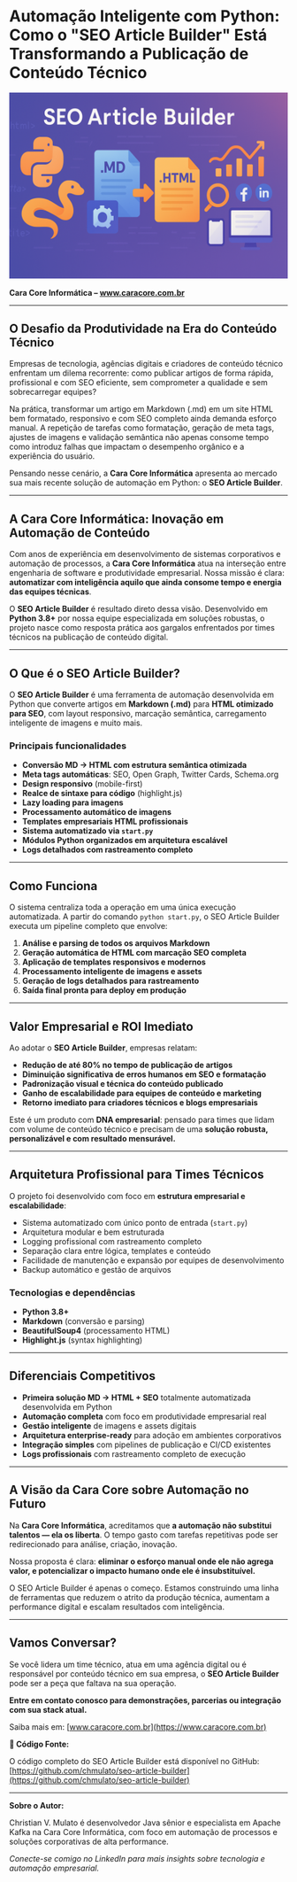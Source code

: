 # Automação Inteligente com Python: Como o "SEO Article Builder" Está Transformando a Publicação de Conteúdo Técnico

![Formatando para o Google e Redes Sociais](images/article_seo_m.png)

**Cara Core Informática – www.caracore.com.br**

---

## O Desafio da Produtividade na Era do Conteúdo Técnico

Empresas de tecnologia, agências digitais e criadores de conteúdo técnico enfrentam um dilema recorrente: como publicar artigos de forma rápida, profissional e com SEO eficiente, sem comprometer a qualidade e sem sobrecarregar equipes?

Na prática, transformar um artigo em Markdown (.md) em um site HTML bem formatado, responsivo e com SEO completo ainda demanda esforço manual. A repetição de tarefas como formatação, geração de meta tags, ajustes de imagens e validação semântica não apenas consome tempo como introduz falhas que impactam o desempenho orgânico e a experiência do usuário.

Pensando nesse cenário, a **Cara Core Informática** apresenta ao mercado sua mais recente solução de automação em Python: o **SEO Article Builder**.

---

## A Cara Core Informática: Inovação em Automação de Conteúdo

Com anos de experiência em desenvolvimento de sistemas corporativos e automação de processos, a **Cara Core Informática** atua na interseção entre engenharia de software e produtividade empresarial. Nossa missão é clara: **automatizar com inteligência aquilo que ainda consome tempo e energia das equipes técnicas**.

O **SEO Article Builder** é resultado direto dessa visão. Desenvolvido em **Python 3.8+** por nossa equipe especializada em soluções robustas, o projeto nasce como resposta prática aos gargalos enfrentados por times técnicos na publicação de conteúdo digital.

---

## O Que é o SEO Article Builder?

O **SEO Article Builder** é uma ferramenta de automação desenvolvida em Python que converte artigos em **Markdown (.md)** para **HTML otimizado para SEO**, com layout responsivo, marcação semântica, carregamento inteligente de imagens e muito mais.

### Principais funcionalidades

- **Conversão MD → HTML com estrutura semântica otimizada**
- **Meta tags automáticas**: SEO, Open Graph, Twitter Cards, Schema.org
- **Design responsivo** (mobile-first)
- **Realce de sintaxe para código** (highlight.js)
- **Lazy loading para imagens**
- **Processamento automático de imagens**
- **Templates empresariais HTML profissionais**
- **Sistema automatizado via `start.py`**
- **Módulos Python organizados em arquitetura escalável**
- **Logs detalhados com rastreamento completo**

---

## Como Funciona

O sistema centraliza toda a operação em uma única execução automatizada. A partir do comando `python start.py`, o SEO Article Builder executa um pipeline completo que envolve:

1. **Análise e parsing de todos os arquivos Markdown**
2. **Geração automática de HTML com marcação SEO completa**
3. **Aplicação de templates responsivos e modernos**
4. **Processamento inteligente de imagens e assets**
5. **Geração de logs detalhados para rastreamento**
6. **Saída final pronta para deploy em produção**

---

## Valor Empresarial e ROI Imediato

Ao adotar o **SEO Article Builder**, empresas relatam:

- **Redução de até 80% no tempo de publicação de artigos**
- **Diminuição significativa de erros humanos em SEO e formatação**
- **Padronização visual e técnica do conteúdo publicado**
- **Ganho de escalabilidade para equipes de conteúdo e marketing**
- **Retorno imediato para criadores técnicos e blogs empresariais**

Este é um produto com **DNA empresarial**: pensado para times que lidam com volume de conteúdo técnico e precisam de uma **solução robusta, personalizável e com resultado mensurável.**

---

## Arquitetura Profissional para Times Técnicos

O projeto foi desenvolvido com foco em **estrutura empresarial e escalabilidade**:

- Sistema automatizado com único ponto de entrada (`start.py`)
- Arquitetura modular e bem estruturada
- Logging profissional com rastreamento completo
- Separação clara entre lógica, templates e conteúdo
- Facilidade de manutenção e expansão por equipes de desenvolvimento
- Backup automático e gestão de arquivos

### Tecnologias e dependências

- **Python 3.8+**
- **Markdown** (conversão e parsing)
- **BeautifulSoup4** (processamento HTML)
- **Highlight.js** (syntax highlighting)

---

## Diferenciais Competitivos

- **Primeira solução MD → HTML + SEO** totalmente automatizada desenvolvida em Python
- **Automação completa** com foco em produtividade empresarial real
- **Gestão inteligente** de imagens e assets digitais
- **Arquitetura enterprise-ready** para adoção em ambientes corporativos
- **Integração simples** com pipelines de publicação e CI/CD existentes
- **Logs profissionais** com rastreamento completo de execução

---

## A Visão da Cara Core sobre Automação no Futuro

Na **Cara Core Informática**, acreditamos que **a automação não substitui talentos — ela os liberta**. O tempo gasto com tarefas repetitivas pode ser redirecionado para análise, criação, inovação.

Nossa proposta é clara: **eliminar o esforço manual onde ele não agrega valor, e potencializar o impacto humano onde ele é insubstituível.**

O SEO Article Builder é apenas o começo. Estamos construindo uma linha de ferramentas que reduzem o atrito da produção técnica, aumentam a performance digital e escalam resultados com inteligência.

---

## Vamos Conversar?

Se você lidera um time técnico, atua em uma agência digital ou é responsável por conteúdo técnico em sua empresa, o **SEO Article Builder** pode ser a peça que faltava na sua operação.

**Entre em contato conosco para demonstrações, parcerias ou integração com sua stack atual.**

Saiba mais em: [www.caracore.com.br](https://www.caracore.com.br)

**📁 Código Fonte:**

O código completo do SEO Article Builder está disponível no GitHub:
[https://github.com/chmulato/seo-article-builder](https://github.com/chmulato/seo-article-builder)

---

**Sobre o Autor:**

Christian V. Mulato é desenvolvedor Java sênior e especialista em Apache Kafka na Cara Core Informática, com foco em automação de processos e soluções corporativas de alta performance.

*Conecte-se comigo no LinkedIn para mais insights sobre tecnologia e automação empresarial.*
